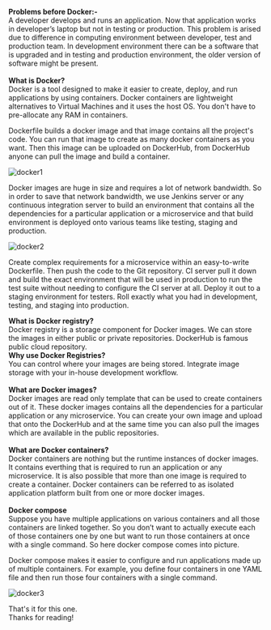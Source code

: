 **Problems before Docker:-** <br>
A developer develops and runs an application. Now that application works in developer’s laptop but not in testing or production. This problem is arised due to difference in computing environment between developer, test and production team. In development environment there can be a software that is upgraded and in testing and production environment, the older version of software might be present.
<br>
<br>
**What is Docker?**
<br>
Docker is a tool designed to make it easier to create, deploy, and run applications by using containers. Docker containers are lightweight alternatives to Virtual Machines and it uses the host OS. You don't have to pre-allocate any RAM in containers.

Dockerfile builds a docker image and that image contains all the project's code. You can run that image to create as many docker containers as you want. Then this image can be uploaded on DockerHub, from DockerHub anyone can pull the image and build a container.
<br>

![docker1](https://user-images.githubusercontent.com/104296574/194470217-3bbefbf5-f3ad-4757-b59a-bc3d309b78fe.png)

Docker images are huge in size and requires a lot of network bandwidth. So in order to save that network bandwidth, we use Jenkins server or any continuous integration server to build an environment that contains all the dependencies for a particular application or a microservice and that build environment is deployed onto various teams like testing, staging and production.

![docker2](https://user-images.githubusercontent.com/104296574/194470301-3ed7fd13-f82c-48ff-9c1b-80b0458fd45b.png)

Create complex requirements for a microservice within an easy-to-write Dockerfile. Then push the code to the Git repository. CI server pull it down and build the exact environment that will be used in production to run the test suite without needing to configure the CI server at all. Deploy it out to a staging environment for testers. Roll exactly what you had in development, testing, and staging into production.

**What is Docker registry?**
<br>
Docker registry is a storage component for Docker images. We can store the images in either public or private repositories. DockerHub is famous public cloud repository.
<br>
**Why use Docker Registries?**
<br>
You can control where your images are being stored. Integrate image storage with your in-house development workflow.
<br>
<br>
**What are Docker images?**
<br>
Docker images are read only template that can be used to create containers out of it. These docker images contains all the dependencies for a particular application or any microservice. You can create your own image and upload that onto the DockerHub and at the same time you can also pull the images which are available in the public repositories.
<br>
<br>
**What are Docker containers?**
<br>
Docker containers are nothing but the runtime instances of docker images. It contains everthing that is required to run an application or any microservice. It is also possible that more than one image is required to create a container. Docker containers can be referred to as isolated application platform built from one or more docker images.
<br>
<br>
**Docker compose**
<br>
Suppose you have multiple applications on various containers and all those containers are linked together. So you don’t want to actually execute each of those containers one by one but want to run those containers at once with a single command. So here docker compose comes into picture. 

Docker compose makes it easier to configure and run applications made up of multiple containers.
For example, you define four containers in one YAML file and then run those four containers with a single command. 

![docker3](https://user-images.githubusercontent.com/104296574/194470417-fa816a84-de2a-4d40-96ce-997c087d0bc0.png)

That's it for this one. 
<br>
Thanks for reading!


